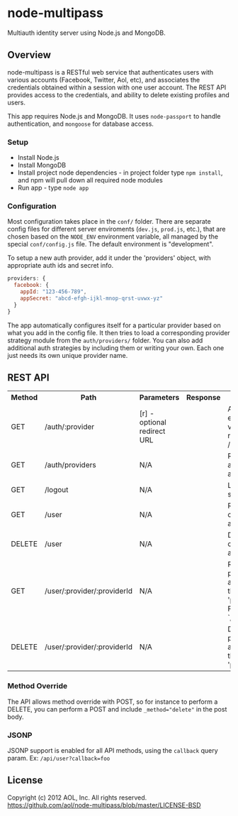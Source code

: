 node-multipass
==============

Multiauth identity server using Node.js and MongoDB.

## Overview
node-multipass is a RESTful web service that authenticates users with various accounts (Facebook, Twitter, Aol, etc), and associates the credentials obtained within a session with one user account.
The REST API provides access to the credentials, and ability to delete existing profiles and users.

This app requires Node.js and MongoDB. It uses `node-passport` to handle authentication, and `mongoose` for database access.

### Setup
* Install Node.js
* Install MongoDB
* Install project node dependencies - in project folder type `npm install`, and npm will pull down all required node modules
* Run app - type `node app`

### Configuration
Most configuration takes place in the `conf/` folder. There are separate config files for different server enviroments (`dev.js`, `prod.js`, etc.), that are chosen based on the `NODE_ENV` environment variable, all managed by the special `conf/config.js` file. The default environment is "development".

To setup a new auth provider, add it under the 'providers' object, with appropriate auth ids and secret info. 
```javascript
providers: {
  facebook: {
    appId: "123-456-789",
    appSecret: "abcd-efgh-ijkl-mnop-qrst-uvwx-yz"
  }
}
```
The app automatically configures itself for a particular provider based on what you add in the config file. It then tries to load a corresponding provider strategy module from the `auth/providers/` folder. You can also add additional auth strategies by including them or writing your own. Each one just needs its own unique provider name.

## REST API
<table>
  <tr>
    <th>Method</th>
    <th>Path</th>
    <th>Parameters</th>
    <th>Response</th>
    <th>Description</th>
  </tr>
  <tr>
    <td>GET</td>
    <td>/auth/:provider</td>
    <td>[r] - optional redirect URL</td>
    <td></td>
    <td>Authentication path for each provider. Available values for :provider can be retreived via /auth/providers.</td>
  </tr>
  <tr>
    <td>GET</td>
    <td>/auth/providers</td>
    <td>N/A</td>
    <td></td>
    <td>Returns a list of all available auth providers and their login URLs.</td>
  </tr>
  <tr>
    <td>GET</td>
    <td>/logout</td>
    <td>N/A</td>
    <td></td>
    <td>Logout of the current session.</td>
  </tr>
  <tr>
    <td>GET</td>
    <td>/user</td>
    <td>N/A</td>
    <td></td>
    <td>Returns complete user object for the currently-authenticated user.</td>
  </tr>
  <tr>
    <td>DELETE</td>
    <td>/user</td>
    <td>N/A</td>
    <td></td>
    <td>Deletes the entire user object for the currently-authenticated user.</td>
  </tr>
  <tr>
    <td>GET</td>
    <td>/user/:provider/:providerId</td>
    <td>N/A</td>
    <td></td>
    <td>Returns a particular auth profile for the currently-authenticated user, based the given 'provider' and 'providerId' values.
    <br>For example, `/user/twitter/987654321`</td>
  </tr>
  <tr>
    <td>DELETE</td>
    <td>/user/:provider/:providerId</td>
    <td>N/A</td>
    <td></td>
    <td>Deletes a particular auth profile for the currently-authenticated user, based the given 'provider' and 'providerId' values.</td>
  </tr>
</table>

### Method Override
The API allows method override with POST, so for instance to perform a DELETE, you can perform a POST and include `_method="delete"` in the post body.

### JSONP
JSONP support is enabled for all API methods, using the `callback` query param. Ex: `/api/user?callback=foo`

## License
Copyright (c) 2012 AOL, Inc.
All rights reserved.
https://github.com/aol/node-multipass/blob/master/LICENSE-BSD